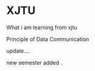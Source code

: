 # XJTU
What i am learning from xjtu


Principle of Data Communication 

update....

new semester added
.